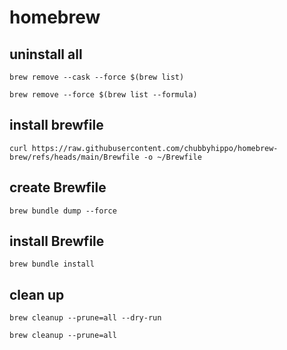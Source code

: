 # homebrew
## uninstall all
```shell
brew remove --cask --force $(brew list)
```
```shell
brew remove --force $(brew list --formula)
```
## install brewfile
```shell
curl https://raw.githubusercontent.com/chubbyhippo/homebrew-brew/refs/heads/main/Brewfile -o ~/Brewfile
```
## create Brewfile
```shell
brew bundle dump --force
```
## install Brewfile
```shell
brew bundle install
```
## clean up
```shell
brew cleanup --prune=all --dry-run
```
```shell
brew cleanup --prune=all
```
